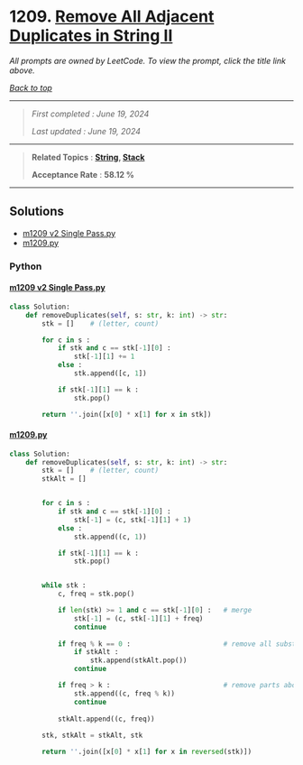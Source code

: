 # 1209. [Remove All Adjacent Duplicates in String II](<https://leetcode.com/problems/remove-all-adjacent-duplicates-in-string-ii>)

*All prompts are owned by LeetCode. To view the prompt, click the title link above.*

*[Back to top](<../README.md>)*

------

> *First completed : June 19, 2024*
>
> *Last updated : June 19, 2024*

------

> **Related Topics** : **[String](<by_topic/String.md>), [Stack](<by_topic/Stack.md>)**
>
> **Acceptance Rate** : **58.12 %**

------

## Solutions

- [m1209 v2 Single Pass.py](<../my-submissions/m1209 v2 Single Pass.py>)
- [m1209.py](<../my-submissions/m1209.py>)
### Python
#### [m1209 v2 Single Pass.py](<../my-submissions/m1209 v2 Single Pass.py>)
```Python
class Solution:
    def removeDuplicates(self, s: str, k: int) -> str:
        stk = []    # (letter, count)

        for c in s :
            if stk and c == stk[-1][0] :
                stk[-1][1] += 1
            else :
                stk.append([c, 1])

            if stk[-1][1] == k :
                stk.pop()

        return ''.join([x[0] * x[1] for x in stk])

```

#### [m1209.py](<../my-submissions/m1209.py>)
```Python
class Solution:
    def removeDuplicates(self, s: str, k: int) -> str:
        stk = []    # (letter, count)
        stkAlt = []


        for c in s :
            if stk and c == stk[-1][0] :
                stk[-1] = (c, stk[-1][1] + 1)
            else :
                stk.append((c, 1))

            if stk[-1][1] == k :
                stk.pop()


        while stk :
            c, freq = stk.pop()

            if len(stk) >= 1 and c == stk[-1][0] :   # merge
                stk[-1] = (c, stk[-1][1] + freq)
                continue
            
            if freq % k == 0 :                       # remove all substrs
                if stkAlt :
                    stk.append(stkAlt.pop())
                continue

            if freq > k :                            # remove parts above
                stk.append((c, freq % k))
                continue
            
            stkAlt.append((c, freq))
            
        stk, stkAlt = stkAlt, stk

        return ''.join([x[0] * x[1] for x in reversed(stk)])

```

